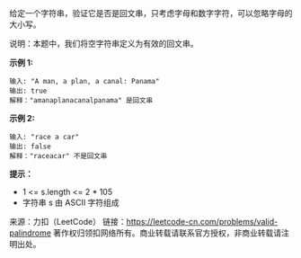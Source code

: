 给定一个字符串，验证它是否是回文串，只考虑字母和数字字符，可以忽略字母的大小写。

说明：本题中，我们将空字符串定义为有效的回文串。



**示例 1:**
```
输入: "A man, a plan, a canal: Panama"
输出: true
解释："amanaplanacanalpanama" 是回文串
```
**示例 2:**
```
输入: "race a car"
输出: false
解释："raceacar" 不是回文串
```

**提示：**

* 1 <= s.length <= 2 * 105
* 字符串 s 由 ASCII 字符组成

来源：力扣（LeetCode）
链接：https://leetcode-cn.com/problems/valid-palindrome
著作权归领扣网络所有。商业转载请联系官方授权，非商业转载请注明出处。